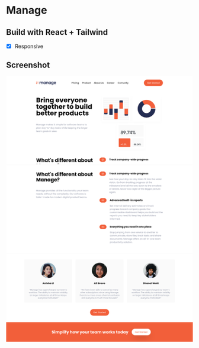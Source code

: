 # Manage

## Build with React + Tailwind

- [x] Responsive

## Screenshot

![img-1](./md-image/img-1.png)
![img-2](./md-image/img-2.png)
![img-3](./md-image/img-3.png)
